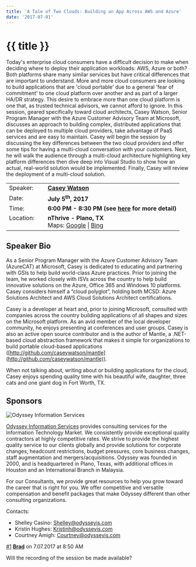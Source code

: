 ```yaml
---
title: 'A Tale of Two Clouds: Building an App Across AWS and Azure'
date: '2017-07-01'
---
```

# {{ title }}

Today's enterprise cloud consumers have a difficult decision to make when deciding where to deploy their application workloads: AWS, Azure or both? Both platforms share many similar services but have critical differences that are important to understand. More and more cloud consumers are looking to build applications that are 'cloud portable' due to a general 'fear of commitment' to one cloud platform over another and as part of a larger HA/DR strategy. This desire to embrace more than one cloud platform is one that, as trusted technical advisors, we cannot afford to ignore. In this session, geared specifically toward cloud architects, Casey Watson, Senior Program Manager​​ with the Azure Customer Advisory Team at Microsoft, discusses an approach to building complex, distributed applications that can be deployed to multiple cloud providers, take advantage of PaaS services and are easy to maintain. Casey will begin the session by discussing the key differences between the two cloud providers and offer some tips for having a multi-cloud conversation with your customers. Next, he will walk the audience through a multi-cloud architecture highlighting key platform differences then dive deep into Visual Studio to show how an actual, real-world solution would be implemented. Finally, Casey will review the deployment of a multi-cloud solution.

<table><tbody><tr><td>Speaker:</td><td>&nbsp;</td><td><b><a title="Casey Watson" target="_blank" href="https://github.com/caseywatson">Casey Watson</a></b></td></tr><tr><td>Date:</td><td>&nbsp;</td><td><b>July 5<sup>th</sup>, 2017</b></td></tr><tr><td valign="top">Time:</td><td>&nbsp;</td><td><b>6:00 PM - 8:30 PM (see <a title="Location" href="../../location/index.html">here</a> for more detail)</b></td></tr><tr><td valign="top">Location:</td><td>&nbsp;</td><td><b>nThrive - Plano, TX</b><br>Maps: <a title="Google" target="_blank" href="https://goo.gl/maps/1OyNE">Google</a> | <a title="Bing" target="_blank" href="http://binged.it/1afBEJ9">Bing</a></td></tr></tbody></table>

## Speaker Bio

As a Senior Program Manager with the Azure Customer Advisory Team (AzureCAT) at Microsoft, Casey is dedicated to educating and partnering with GSIs to help build world-class Azure practices. Prior to joining the team, he worked closely with ISVs across the country to help build innovative solutions on the Azure, Office 365 and Windows 10 platforms. Casey considers himself a “cloud polyglot”, holding both MCSD: Azure Solutions Architect and AWS Cloud Solutions Architect certifications.

Casey is a developer at heart and, prior to joining Microsoft, consulted with companies across the country building applications of all shapes and sizes on the Microsoft platform. As an avid member of the local developer community, he enjoys presenting at conferences and user groups. Casey is also an active open source contributor and is the author of Mantle, a .NET-based cloud abstraction framework that makes it simple for organizations to build portable cloud-based applications ([http://github.com/caseywatson/mantle](http://github.com/caseywatson/mantle)).

When not talking about, writing about or building applications for the cloud, Casey enjoys spending quality time with his beautiful wife, daughter, three cats and one giant dog in Fort Worth, TX.

## Sponsors

![Odyssey Information Services](http://northdallas.net/files/sponsor/OdysseyLogoFullColor.jpg)

[Odyssey Information Services](http://odysseyis.com/) provides consulting services for the Information Technology Market. We consistently provide exceptional quality contractors at highly competitive rates. We strive to provide the highest quality service to our clients globally and provide solutions for corporate changes, headcount restrictions, budget pressures, core business changes, staff augmentation and mergers/acquisitions. Odyssey was founded in 2000, and is headquartered in Plano, Texas, with additional offices in Houston and an International Branch in Malaysia.

For our Consultants, we provide great resources to help you grow toward the career that is right for you. We offer competitive and versatile compensation and benefit packages that make Odyssey different than other consulting organizations.

Contacts:

-   Shelley Casino: [Shelley@odysseyis.com](mailto:Shelley@odysseyis.com)
-   Kristin Hughes: [Kristinh@odysseyis.com](mailto:Kristinh@odysseyis.com)
-   Courtney Amigh: [Courtney@odysseyis.com](mailto:Courtney@odysseyis.com)

  
  

[#1](index.html#comment-3 "Permalink to this comment") **[Brad](index.html)** on 7.07.2017 at 8:50 AM

Will the recording of the session be made available?
    
